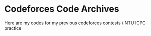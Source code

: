 # Codeforces Code Archives
Here are my codes for my previous codeforces contests / NTU ICPC practice
